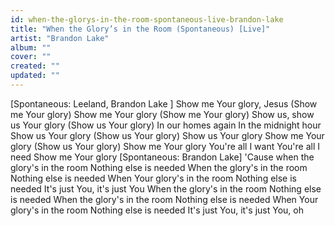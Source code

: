 ```yaml
---
id: when-the-glorys-in-the-room-spontaneous-live-brandon-lake
title: "When the Glory’s in the Room (Spontaneous) [Live]"
artist: "Brandon Lake"
album: ""
cover: ""
created: ""
updated: ""
---
```


[Spontaneous: Leeland, 
Brandon Lake
]
Show me Your glory, Jesus 
(Show me Your glory)
Show me Your glory 
(Show me Your glory)
Show us, show us Your glory 
(Show us Your glory)
In our homes again
In the midnight hour
Show us Your glory 
(Show us Your glory)
Show us Your glory
Show me Your glory 
(Show us Your glory)
Show me Your glory
You're all I want
You're all I need
Show me Your glory
[Spontaneous: Brandon Lake]
'Cause when the glory's in the room
Nothing else is needed
When the glory's in the room
Nothing else is needed
When Your glory's in the room
Nothing else is needed
It's just You, it's just You
When the glory's in the room
Nothing else is needed
When the glory's in the room
Nothing else is needed
When Your glory's in the room
Nothing else is needed
It's just You, it's just You, oh